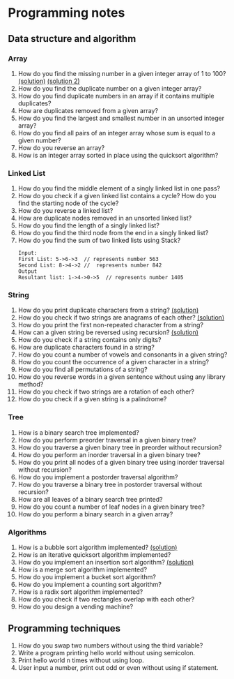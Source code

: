 # Programming notes

## Data structure and algorithm

### Array

1. How do you find the missing number in a given integer array of 1 to 100? [(solution)](tchau/array/find_missing_element) [(solution 2)](nqvinh/array/find_missing_number/)
1. How do you find the duplicate number on a given integer array?
1. How do you find duplicate numbers in an array if it contains multiple duplicates?
1. How are duplicates removed from a given array?
1. How do you find the largest and smallest number in an unsorted integer array?
1. How do you find all pairs of an integer array whose sum is equal to a given number?
1. How do you reverse an array?
1. How is an integer array sorted in place using the quicksort algorithm?

### Linked List

1. How do you find the middle element of a singly linked list in one pass?
1. How do you check if a given linked list contains a cycle? How do you find the starting node of the cycle?
1. How do you reverse a linked list?
1. How are duplicate nodes removed in an unsorted linked list?
1. How do you find the length of a singly linked list?
1. How do you find the third node from the end in a singly linked list?
1. How do you find the sum of two linked lists using Stack?
    ```
    Input:
    First List: 5->6->3  // represents number 563
    Second List: 8->4->2 //  represents number 842
    Output
    Resultant list: 1->4->0->5  // represents number 1405
    ```

### String

1. How do you print duplicate characters from a string? [(solution)](nqvinh/string/print_duplicate_char/)
1. How do you check if two strings are anagrams of each other? [(solution)](nqvinh/string/check_two_strings_are_anagram/)
1. How do you print the first non-repeated character from a string?
1. How can a given string be reversed using recursion? [(solution)](nqvinh/string/reverse_string_using_recursion/)
1. How do you check if a string contains only digits?
1. How are duplicate characters found in a string?
1. How do you count a number of vowels and consonants in a given string?
1. How do you count the occurrence of a given character in a string?
1. How do you find all permutations of a string?
1. How do you reverse words in a given sentence without using any library method?
1. How do you check if two strings are a rotation of each other?
1. How do you check if a given string is a palindrome?

### Tree

1. How is a binary search tree implemented?
1. How do you perform preorder traversal in a given binary tree?
1. How do you traverse a given binary tree in preorder without recursion?
1. How do you perform an inorder traversal in a given binary tree?
1. How do you print all nodes of a given binary tree using inorder traversal without recursion?
1. How do you implement a postorder traversal algorithm?
1. How do you traverse a binary tree in postorder traversal without recursion?
1. How are all leaves of a binary search tree printed?
1. How do you count a number of leaf nodes in a given binary tree?
1. How do you perform a binary search in a given array?

### Algorithms

1. How is a bubble sort algorithm implemented? [(solution)](nqvinh/algorithms_sort/bubble_sort/)
1. How is an iterative quicksort algorithm implemented?
1. How do you implement an insertion sort algorithm? [(solution)](nqvinh/algorithms_sort/insert_sort/)
1. How is a merge sort algorithm implemented?
1. How do you implement a bucket sort algorithm?
1. How do you implement a counting sort algorithm?
1. How is a radix sort algorithm implemented?
1. How do you check if two rectangles overlap with each other?
1. How do you design a vending machine?

## Programming techniques

1. How do you swap two numbers without using the third variable?
1. Write a program printing hello world without using semicolon.
1. Print hello world n times without using loop.
1. User input a number, print out odd or even without using if statement.
